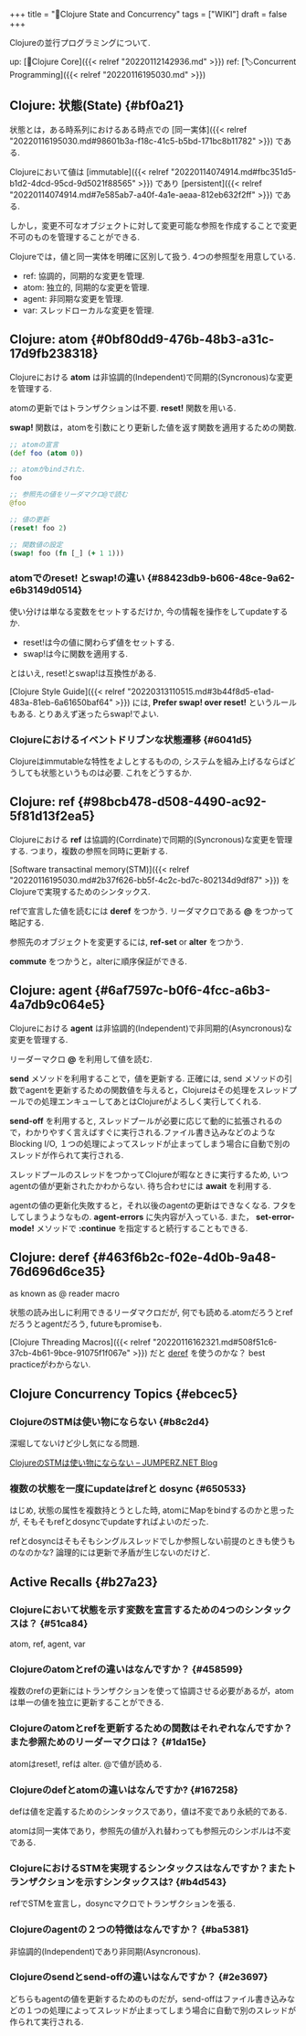 +++
title = "📝Clojure State and Concurrency"
tags = ["WIKI"]
draft = false
+++

Clojureの並行プログラミングについて.

up: [📂Clojure Core]({{< relref "20220112142936.md" >}}) ref: [🏷Concurrent Programming]({{< relref "20220116195030.md" >}})


## Clojure: 状態(State) {#bf0a21}

状態とは，ある時系列におけるある時点での [同一実体]({{< relref "20220116195030.md#98601b3a-f18c-41c5-b5bd-171bc8b11782" >}}) である.

Clojureにおいて値は [immutable]({{< relref "20220114074914.md#fbc351d5-b1d2-4dcd-95cd-9d5021f88565" >}}) であり [persistent]({{< relref "20220114074914.md#7e585ab7-a40f-4a1e-aeaa-812eb632f2ff" >}}) である.

しかし，変更不可なオブジェクトに対して変更可能な参照を作成することで変更不可のものを管理することができる.

Clojureでは，値と同一実体を明確に区別して扱う. 4つの参照型を用意している.

-   ref: 協調的，同期的な変更を管理.
-   atom: 独立的, 同期的な変更を管理.
-   agent: 非同期な変更を管理.
-   var: スレッドローカルな変更を管理.


## Clojure: atom {#0bf80dd9-476b-48b3-a31c-17d9fb238318}

Clojureにおける **atom** は非協調的(Independent)で同期的(Syncronous)な変更を管理する.

atomの更新ではトランザクションは不要. **reset!** 関数を用いる.

**swap!** 関数は，atomを引数にとり更新した値を返す関数を適用するための関数.

```clojure
;; atomの宣言
(def foo (atom 0))

;; atomがbindされた.
foo

;; 参照先の値をリーダマクロ@で読む
@foo

;; 値の更新
(reset! foo 2)

;; 関数値の設定
(swap! foo (fn [_] (+ 1 1)))
```


### atomでのreset! とswap!の違い {#88423db9-b606-48ce-9a62-e6b3149d0514}

使い分けは単なる変数をセットするだけか, 今の情報を操作をしてupdateするか.

-   reset!は今の値に関わらず値をセットする.
-   swap!は今に関数を適用する.

とはいえ, reset!とswap!は互換性がある.

[Clojure Style Guide]({{< relref "20220313110515.md#3b44f8d5-e1ad-483a-81eb-6a61650baf64" >}}) には, **Prefer swap! over reset!** というルールもある.
とりあえず迷ったらswap!でよい.


### Clojureにおけるイベントドリブンな状態遷移 {#6041d5}

Clojureはimmutableな特性をよしとするものの, システムを組み上げるならばどうしても状態というものは必要. これをどうするか.


## Clojure: ref {#98bcb478-d508-4490-ac92-5f81d13f2ea5}

Clojureにおける **ref** は協調的(Corrdinate)で同期的(Syncronous)な変更を管理する. つまり，複数の参照を同時に更新する.

[Software transactinal memory(STM)]({{< relref "20220116195030.md#2b37f626-bb5f-4c2c-bd7c-802134d9df87" >}}) をClojureで実現するためのシンタックス.

refで宣言した値を読むには **deref** をつかう. リーダマクロである **@** をつかって略記する.

参照先のオブジェクトを変更するには, **ref-set** or **alter** をつかう.

**commute** をつかうと，alterに順序保証ができる.


## Clojure: agent {#6af7597c-b0f6-4fcc-a6b3-4a7db9c064e5}

Clojureにおける **agent** は非協調的(Independent)で非同期的(Asyncronous)な変更を管理する.

リーダーマクロ **@** を利用して値を読む.

**send** メソッドを利用することで，値を更新する. 正確には, send メソッドの引数でagentを更新するための関数値を与えると，Clojureはその処理をスレッドプールでの処理エンキューしてあとはClojureがよろしく実行してくれる.

**send-off** を利用すると, スレッドプールが必要に応じて動的に拡張されるので，わかりやすく言えばすぐに実行される.ファイル書き込みなどのようなBlocking I/O, １つの処理によってスレッドが止まってしまう場合に自動で別のスレッドが作られて実行される.

スレッドプールのスレッドをつかってClojureが暇なときに実行するため, いつagentの値が更新されたかわからない. 待ち合わせには **await** を利用する.

agentの値の更新化失敗すると，それ以後のagentの更新はできなくなる. フタをしてしまうようなもの. **agent-errors** に失内容が入っている. また， **set-error-mode!** メソッドで **:continue** を指定すると続行することもできる.


## Clojure: deref {#463f6b2c-f02e-4d0b-9a48-76d696d6ce35}

as known as @ reader macro

状態の読み出しに利用できるリーダマクロだが, 何でも読める.atomだろうとrefだろうとagentだろう, futureもpromiseも.

[Clojure Threading Macros]({{< relref "20220116162321.md#508f51c6-37cb-4b61-9bce-91075f1f067e" >}}) だと [deref](https://clojuredocs.org/clojure.core/deref) を使うのかな？ best practiceがわからない.


## Clojure Concurrency Topics {#ebcec5}


### ClojureのSTMは使い物にならない {#b8c2d4}

深堀してないけど少し気になる問題.

[ClojureのSTMは使い物にならない – JUMPERZ.NET Blog](https://kanatoko.wordpress.com/2011/05/06/clojure_stm_too_slow/)


### 複数の状態を一度にupdateはrefと dosync {#650533}

はじめ, 状態の属性を複数持とうとした時, atomにMapをbindするのかと思ったが, そもそもrefとdosyncでupdateすればよいのだった.

refとdosyncはそもそもシングルスレッドでしか参照しない前提のときも使うものなのかな? 論理的には更新で矛盾が生じないのだけど.


## Active Recalls {#b27a23}


### Clojureにおいて状態を示す変数を宣言するための4つのシンタックスは？ {#51ca84}

atom, ref, agent, var


### Clojureのatomとrefの違いはなんですか？ {#458599}

複数のrefの更新にはトランザクションを使って協調させる必要があるが，atomは単一の値を独立に更新することができる.


### Clojureのatomとrefを更新するための関数はそれぞれなんですか？また参照ためのリーダーマクロは？ {#1da15e}

atomはreset!, refは alter. @で値が読める.


### Clojureのdefとatomの違いはなんですか? {#167258}

defは値を定義するためのシンタックスであり，値は不変であり永続的である.

atomは同一実体であり，参照先の値が入れ替わっても参照元のシンボルは不変である.


### ClojureにおけるSTMを実現するシンタックスはなんですか？またトランザクションを示すシンタックスは? {#b4d543}

refでSTMを宣言し，dosyncマクロでトランザクションを張る.


### Clojureのagentの２つの特徴はなんですか？ {#ba5381}

非協調的(Independent)であり非同期(Asyncronous).


### Clojureのsendとsend-offの違いはなんですか？ {#2e3697}

どちらもagentの値を更新するためのものだが，send-offはファイル書き込みなどの１つの処理によってスレッドが止まってしまう場合に自動で別のスレッドが作られて実行される.
